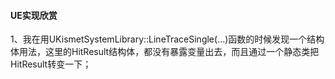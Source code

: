 #### UE实现欣赏

1、我在用UKismetSystemLibrary::LineTraceSingle(...)函数的时候发现一个结构体用法，这里的HitResult结构体，都没有暴露变量出去，而且通过一个静态类把HitResult转变一下；